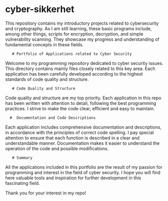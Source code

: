 # cyber-sikkerhet
This repository contains my introductory projects related to cybersecurity and cryptography. As I am still learning, these basic programs include, among other things, scripts for encryption, decryption, and simple vulnerability scanning. They showcase my progress and understanding of fundamental concepts in these fields.


       # Portfolio of Applications related to Cyber Security

Welcome to my programming repository dedicated to cyber security issues. This directory contains mainly files closely related to this key area. Each application has been carefully developed according to the highest standards of code quality and structure.


       # Code Quality and Structure

Code quality and structure are my top priority. Each application in this repo has been written with attention to detail, following the best programming practices. I strive to make the code clear, efficient and easy to maintain.


      #  Documentation and Code Descriptions

Each application includes comprehensive documentation and descriptions, in accordance with the principles of correct code spelling. I pay special attention to ensure that each function is described in a clear and understandable manner. Documentation makes it easier to understand the operation of the code and possible modifications.


       # Summary

All the applications included in this portfolio are the result of my passion for programming and interest in the field of cyber security. I hope you will find here valuable tools and inspiration for further development in this fascinating field.

Thank you for your interest in my repo!
